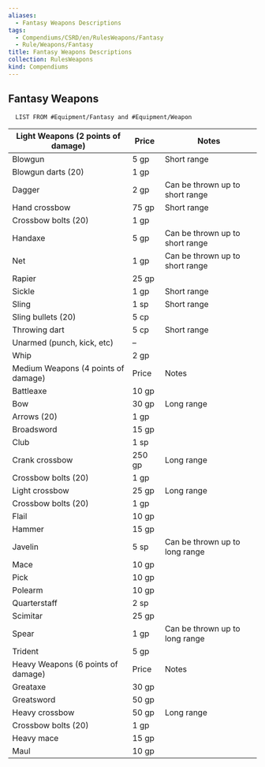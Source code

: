 ```yaml
---
aliases:
  - Fantasy Weapons Descriptions
tags:
  - Compendiums/CSRD/en/RulesWeapons/Fantasy
  - Rule/Weapons/Fantasy
title: Fantasy Weapons Descriptions
collection: RulesWeapons
kind: Compendiums
---
```

## Fantasy Weapons

```dataview 
  LIST FROM #Equipment/Fantasy and #Equipment/Weapon  
  ```


| Light Weapons (2 points of damage)  | Price  | Notes                           |
|-------------------------------------|--------|---------------------------------|
| Blowgun                             | 5 gp   | Short range                     |
| Blowgun darts (20)                  | 1 gp   |                                 |
| Dagger                              | 2 gp   | Can be thrown up to short range |
| Hand crossbow                       | 75 gp  | Short range                     |
| Crossbow bolts (20)                 | 1 gp   |                                 |
| Handaxe                             | 5 gp   | Can be thrown up to short range |
| Net                                 | 1 gp   | Can be thrown up to short range |
| Rapier                              | 25 gp  |                                 |
| Sickle                              | 1 gp   | Short range                     |
| Sling                               | 1 sp   | Short range                     |
| Sling bullets (20)                  | 5 cp   |                                 |
| Throwing dart                       | 5 cp   | Short range                     |
| Unarmed (punch, kick, etc)          | –      |                                 |
| Whip                                | 2 gp   |                                 |
| Medium Weapons (4 points of damage) | Price  | Notes                           |
| Battleaxe                           | 10 gp  |                                 |
| Bow                                 | 30 gp  | Long range                      |
| Arrows (20)                         | 1 gp   |                                 |
| Broadsword                          | 15 gp  |                                 |
| Club                                | 1 sp   |                                 |
| Crank crossbow                      | 250 gp | Long range                      |
| Crossbow bolts (20)                 | 1 gp   |                                 |
| Light crossbow                      | 25 gp  | Long range                      |
| Crossbow bolts (20)                 | 1 gp   |                                 |
| Flail                               | 10 gp  |                                 |
| Hammer                              | 15 gp  |                                 |
| Javelin                             | 5 sp   | Can be thrown up to long range  |
| Mace                                | 10 gp  |                                 |
| Pick                                | 10 gp  |                                 |
| Polearm                             | 10 gp  |                                 |
| Quarterstaff                        | 2 sp   |                                 |
| Scimitar                            | 25 gp  |                                 |
| Spear                               | 1 gp   | Can be thrown up to long range  |
| Trident                             | 5 gp   |                                 |
| Heavy Weapons (6 points of damage)  | Price  | Notes                           |
| Greataxe                            | 30 gp  |                                 |
| Greatsword                          | 50 gp  |                                 |
| Heavy crossbow                      | 50 gp  | Long range                      |
| Crossbow bolts (20)                 | 1 gp   |                                 |
| Heavy mace                          | 15 gp  |                                 |
| Maul                                | 10 gp  |                                 |
